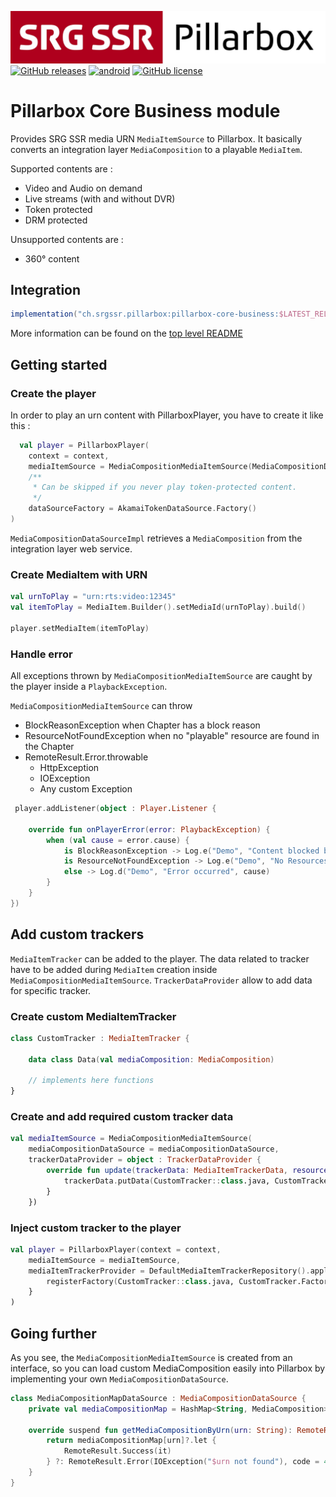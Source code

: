 [![Pillarbox logo](https://github.com/SRGSSR/pillarbox-apple/blob/main/docs/README-images/logo.jpg)](https://github.com/SRGSSR/pillarbox-android)
[![GitHub releases](https://img.shields.io/github/v/release/SRGSSR/pillarbox-android)](https://github.com/SRGSSR/pillarbox-android/releases)
[![android](https://img.shields.io/badge/android-21+-green)](https://github.com/SRGSSR/pillarbox-android)
[![GitHub license](https://img.shields.io/github/license/SRGSSR/pillarbox-android)](https://github.com/SRGSSR/pillarbox-android/blob/main/LICENSE)

# Pillarbox Core Business module

Provides SRG SSR media URN `MediaItemSource` to Pillarbox. It basically converts an integration layer `MediaComposition` to a
playable `MediaItem`.

Supported contents are :

- Video and Audio on demand
- Live streams (with and without DVR)
- Token protected
- DRM protected

Unsupported contents are :

- 360° content

## Integration

```gradle
implementation("ch.srgssr.pillarbox:pillarbox-core-business:$LATEST_RELEASE_VERSION")
```

More information can be found on the [top level README](../docs/README.md)

## Getting started

### Create the player

In order to play an urn content with PillarboxPlayer, you have to create it like this :

```kotlin
  val player = PillarboxPlayer(
    context = context,
    mediaItemSource = MediaCompositionMediaItemSource(MediaCompositionDataSourceImpl(application, IlHost.PROD)),
    /**
     * Can be skipped if you never play token-protected content.
     */
    dataSourceFactory = AkamaiTokenDataSource.Factory()
)
```

`MediaCompositionDataSourceImpl` retrieves a `MediaComposition` from the integration layer web service.

### Create MediaItem with URN

```kotlin
val urnToPlay = "urn:rts:video:12345"
val itemToPlay = MediaItem.Builder().setMediaId(urnToPlay).build()

player.setMediaItem(itemToPlay)
```

### Handle error

All exceptions thrown by `MediaCompositionMediaItemSource` are caught by the player inside a `PlaybackException`.

`MediaCompositionMediaItemSource` can throw

- BlockReasonException when Chapter has a block reason
- ResourceNotFoundException when no "playable" resource are found in the Chapter
- RemoteResult.Error.throwable
    - HttpException
    - IOException
    - Any custom Exception

```kotlin
 player.addListener(object : Player.Listener {

    override fun onPlayerError(error: PlaybackException) {
        when (val cause = error.cause) {
            is BlockReasonException -> Log.e("Demo", "Content blocked by ${cause.blockReason}")
            is ResourceNotFoundException -> Log.e("Demo", "No Resources found in the Chapter")
            else -> Log.d("Demo", "Error occurred", cause)
        }
    }
})
```

## Add custom trackers

`MediaItemTracker` can be added to the player. The data related to tracker have to be added during `MediaItem` creation inside
`MediaCompositionMediaItemSource`. `TrackerDataProvider` allow to add data for specific tracker.

### Create custom MediaItemTracker

```kotlin
class CustomTracker : MediaItemTracker {

    data class Data(val mediaComposition: MediaComposition)

    // implements here functions
}
```

### Create and add required custom tracker data

```kotlin
val mediaItemSource = MediaCompositionMediaItemSource(
    mediaCompositionDataSource = mediaCompositionDataSource,
    trackerDataProvider = object : TrackerDataProvider {
        override fun update(trackerData: MediaItemTrackerData, resource: Resource, chapter: Chapter, mediaComposition: MediaComposition) {
            trackerData.putData(CustomTracker::class.java, CustomTracker.Data(mediaComposition))
        }
    })
```

### Inject custom tracker to the player

```kotlin
val player = PillarboxPlayer(context = context,
    mediaItemSource = mediaItemSource,
    mediaItemTrackerProvider = DefaultMediaItemTrackerRepository().apply {
        registerFactory(CustomTracker::class.java, CustomTracker.Factory())
    }
)
```

## Going further

As you see, the `MediaCompositionMediaItemSource` is created from an interface, so you can load custom MediaComposition easily into Pillarbox by
implementing your own `MediaCompositionDataSource`.

```kotlin
class MediaCompositionMapDataSource : MediaCompositionDataSource {
    private val mediaCompositionMap = HashMap<String, MediaComposition>()

    override suspend fun getMediaCompositionByUrn(urn: String): RemoteResult<MediaComposition> {
        return mediaCompositionMap[urn]?.let {
            RemoteResult.Success(it)
        } ?: RemoteResult.Error(IOException("$urn not found"), code = 404)
    }
}
```
